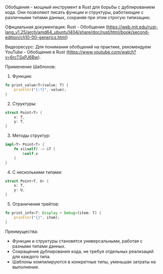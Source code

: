 Обобщения - мощный инструмент в Rust для борьбы с дублированием кода. Они позволяют писать функции и структуры, работающие с различными типами данных, сохраняя при этом строгую типизацию.

Официальная документация: Rust - Обобщения (https://web.mit.edu/rust-lang_v1.25/arch/amd64_ubuntu1404/share/doc/rust/html/book/second-edition/ch10-00-generics.html)

Видеоресурс: Для понимания обобщений на практике, рекомендуем YouTube - Обобщения в Rust (https://www.youtube.com/watch?v=6rcTSxPJ6Bw).

Применение Шаблонов:

1) Функции:

```rust
fn print_value<T>(value: T) {
    println!("{:?}", value);
}
```

2) Структуры:

```rust
struct Point<T> {
    x: T,
    y: T,
}
```
3) Методы структур:

```rust
impl<T> Point<T> {
    fn x(&self) -> &T {
        &self.x
    }
}
```

4) С несколькими типами:

```rust
struct Point<T, U> {
    x: T,
    y: U,
}
```
5) Ограничения трейтов:

```rust
fn print_info<T: Display + Debug>(item: T) {
    println!("{}", item);
}
```

Преимущества:

- Функции и структуры становятся универсальными, работая с разными типами данных.
- Сокращение дублирования кода, не требуя отдельных реализаций для каждого типа.
- Шаблоны компилируются в конкретные типы, уменьшая затраты на выполнение.